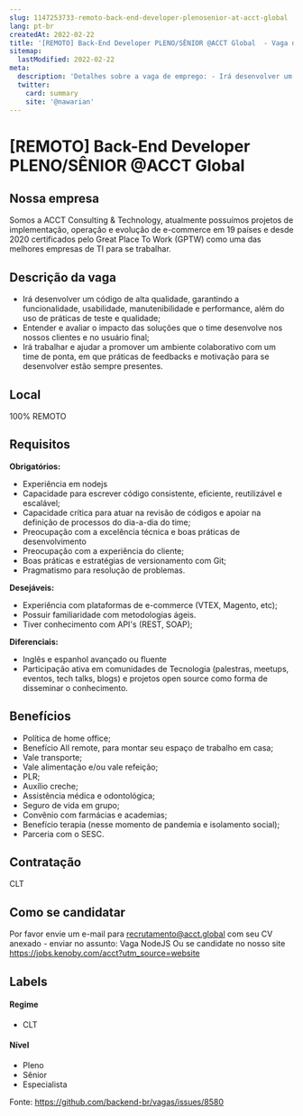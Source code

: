 ```yaml
---
slug: 1147253733-remoto-back-end-developer-plenosenior-at-acct-global
lang: pt-br
createdAt: 2022-02-22
title: '[REMOTO] Back-End Developer PLENO/SÊNIOR @ACCT Global  - Vaga de Emprego'
sitemap:
  lastModified: 2022-02-22
meta:
  description: 'Detalhes sobre a vaga de emprego: - Irá desenvolver um código de alta qualidade, garantindo a funcionalidade, usabilidade, manutenibilidade e performance, além do uso de práticas de teste e qualidade; - Entender e avaliar o impacto das soluções que o time desenvolve nos nossos clientes e no usuário final; - Irá trabalhar e ajudar a promover um ambiente colaborativo com um time de ponta, em que práticas de feedbacks e motivação para se desenvolver estão sempre presentes.'
  twitter:
    card: summary
    site: '@nawarian'
---
```


# [REMOTO] Back-End Developer PLENO/SÊNIOR @ACCT Global 

<!--
==================================================
Caso a vaga for remoto durante a pandemia informar no texto "Remoto durante o covid"
==================================================
-->
<!-- 
==================================================
POR FAVOR, SÓ POSTE SE A VAGA FOR PARA BACK-END!

Não faça distinção de gênero no título da vaga.

Use: "Back-End Developer" ao invés de 
"Desenvolvedor Back-End" \o/

Exemplo: `[São Paulo] Back-End Developer @ NOME DA EMPRESA`
==================================================
-->
<!--
==================================================
Caso a vaga for remoto durante a pandemia deixar a linha abaixo
==================================================
-->

## Nossa empresa

Somos a ACCT Consulting & Technology, atualmente possuímos projetos de implementação, operação e evolução de e-commerce em 19 países e desde 2020 certificados pelo Great Place To Work (GPTW) como uma das melhores empresas de TI para se trabalhar.

## Descrição da vaga

- Irá desenvolver um código de alta qualidade, garantindo a funcionalidade, usabilidade, manutenibilidade e performance, além do uso de práticas de teste e qualidade;
- Entender e avaliar o impacto das soluções que o time desenvolve nos nossos clientes e no usuário final;
- Irá trabalhar e ajudar a promover um ambiente colaborativo com um time de ponta, em que práticas de feedbacks e motivação para se desenvolver estão sempre presentes.

## Local

100% REMOTO 

## Requisitos

**Obrigatórios:**
- Experiência em nodejs
- Capacidade para escrever código consistente, eficiente, reutilizável e escalável;
- Capacidade crítica para atuar na revisão de códigos e apoiar na definição de processos do dia-a-dia do time;
- Preocupação com a excelência técnica e boas práticas de desenvolvimento 
- Preocupação com a experiência do cliente;
- Boas práticas e estratégias de versionamento com Git;
- Pragmatismo para resolução de problemas.

**Desejáveis:**
- Experiência com plataformas de e-commerce (VTEX, Magento, etc);
- Possuir familiaridade com metodologias ágeis.
- Tiver conhecimento com API's (REST, SOAP);

**Diferenciais:**
- Inglês e espanhol avançado ou fluente
- Participação ativa em comunidades de Tecnologia (palestras, meetups, eventos, tech talks, blogs) e projetos open source como forma de disseminar o conhecimento.


## Benefícios

- Política de home office;
- Benefício All remote, para montar seu espaço de trabalho em casa;
- Vale transporte;
- Vale alimentação e/ou vale refeição;
- PLR;
- Auxílio creche;
- Assistência médica e odontológica;
- Seguro de vida em grupo;
- Convênio com farmácias e academias;
- Benefício terapia (nesse momento de pandemia e isolamento social);
- Parceria com o SESC.


## Contratação

CLT

## Como se candidatar

Por favor envie um e-mail para recrutamento@acct.global com seu CV anexado - enviar no assunto: Vaga NodeJS
Ou se candidate no nosso site https://jobs.kenoby.com/acct?utm_source=website

## Labels
<!-- retire os labels que não fazem sentido à vaga -->

#### Regime
- CLT

#### Nível
- Pleno
- Sênior
- Especialista




Fonte: https://github.com/backend-br/vagas/issues/8580